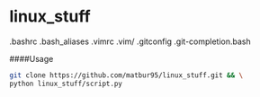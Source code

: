 # linux_stuff

.bashrc
.bash_aliases
.vimrc
.vim/
.gitconfig
.git-completion.bash

####Usage

```sh
git clone https://github.com/matbur95/linux_stuff.git && \
python linux_stuff/script.py
```
